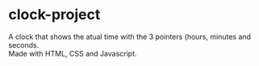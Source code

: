 # clock-project
A clock that shows the atual time with the 3 pointers (hours, minutes and seconds.<br/>
Made with HTML, CSS and Javascript.

